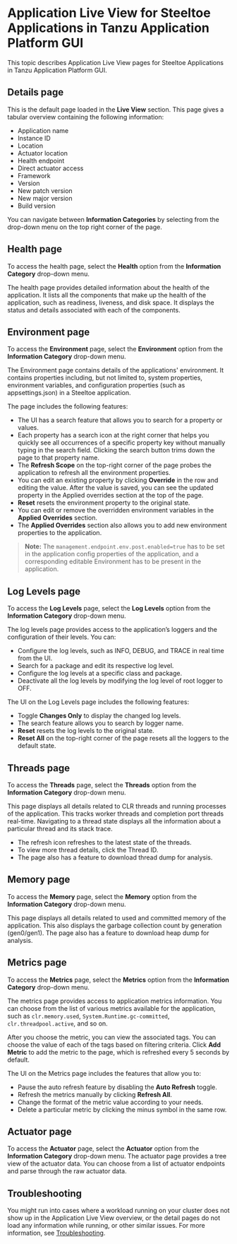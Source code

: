 # Application Live View for Steeltoe Applications in Tanzu Application Platform GUI

This topic describes Application Live View pages for Steeltoe Applications in
Tanzu Application Platform GUI.

## <a id="details-page"></a> Details page

This is the default page loaded in the **Live View** section.
This page gives a tabular overview containing the following information:

- Application name
- Instance ID
- Location
- Actuator location
- Health endpoint
- Direct actuator access
- Framework
- Version
- New patch version
- New major version
- Build version

You can navigate between **Information Categories** by selecting from the drop-down menu on the
top right corner of the page.

## <a id="health-page"></a> Health page

To access the health page, select the **Health** option from the
**Information Category** drop-down menu.

The health page provides detailed information about the health of the application.
It lists all the components that make up the health of the application, such as readiness, liveness,
and disk space.
It displays the status and details associated with each of the components.

## <a id="environment-page"></a> Environment page

To access the **Environment** page, select the **Environment** option from the
**Information Category** drop-down menu.

The Environment page contains details of the applications' environment.
It contains properties including, but not limited to, system properties, environment variables, and
configuration properties (such as appsettings.json) in a Steeltoe application.

The page includes the following features:

- The UI has a search feature that allows you to search for a property or values.
- Each property has a search icon at the right corner that helps you quickly see all occurrences of
a specific property key without manually typing in the search field. Clicking the search button trims
down the page to that property name.
- The **Refresh Scope** on the top-right corner of the page probes the application to refresh all the
environment properties.
- You can edit an existing property by clicking **Override** in the row and editing the value.
After the value is saved, you can see the updated property in the Applied overrides section at the
top of the page.
- **Reset** resets the environment property to the original state.
- You can edit or remove the overridden environment variables in the **Applied Overrides** section.
- The **Applied Overrides** section also allows you to add new environment properties to the application.

> **Note:** The `management.endpoint.env.post.enabled=true` has to be set in the application config
> properties of the application, and a corresponding editable Environment has to be present in the
> application.

## <a id="log-levels-page"></a> Log Levels page

To access the **Log Levels** page, select the **Log Levels** option from the
**Information Category** drop-down menu.

The log levels page provides access to the application’s loggers and the configuration of their
levels. You can:

- Configure the log levels, such as INFO, DEBUG, and TRACE in real time from the UI.
- Search for a package and edit its respective log level.
- Configure the log levels at a specific class and package.
- Deactivate all the log levels by modifying the log level of root logger to OFF.

The UI on the Log Levels page includes the following features:

- Toggle **Changes Only** to display the changed log levels.
- The search feature allows you to search by logger name.
- **Reset** resets the log levels to the original state.
- **Reset All** on the top-right corner of the page resets all the loggers to the default state.

## <a id="threads-page"></a> Threads page

To access the **Threads** page, select the **Threads** option from the
**Information Category** drop-down menu.

This page displays all details related to CLR threads and running processes of the application.
This tracks worker threads and completion port threads real-time.
Navigating to a thread state displays all the information about a particular thread and its stack
trace.

- The refresh icon refreshes to the latest state of the threads.
- To view more thread details, click the Thread ID.
- The page also has a feature to download thread dump for analysis.

## <a id="memory-page"></a> Memory page

To access the **Memory** page, select the **Memory** option from the **Information Category**
drop-down menu.

This page displays all details related to used and committed memory of the application.
This also displays the garbage collection count by generation (gen0/gen1).
The page also has a feature to download heap dump for analysis.

## <a id="metrics-page"></a> Metrics page

To access the **Metrics** page, select the **Metrics** option from the
**Information Category** drop-down menu.

The metrics page provides access to application metrics information.
You can choose from the list of various metrics available for the application, such as
`clr.memory.used`, `System.Runtime.gc-committed`, `clr.threadpool.active`, and so on.

After you choose the metric, you can view the associated tags.
You can choose the value of each of the tags based on filtering criteria.
Click **Add Metric** to add the metric to the page, which is refreshed every 5 seconds by default.

The UI on the Metrics page includes the features that allow you to:

- Pause the auto refresh feature by disabling the **Auto Refresh** toggle.
- Refresh the metrics manually by clicking **Refresh All**.
- Change the format of the metric value according to your needs.
- Delete a particular metric by clicking the minus symbol in the same row.

## <a id="actuator-page"></a> Actuator page

To access the **Actuator** page, select the **Actuator** option from the
**Information Category** drop-down menu.
The actuator page provides a tree view of the actuator data.
You can choose from a list of actuator endpoints and parse through the raw actuator data.

## <a id="troubleshooting"></a> Troubleshooting

You might run into cases where a workload running on your cluster does not show up in the
Application Live View overview, or the detail pages do not load any information while running, or
other similar issues.
For more information, see [Troubleshooting](../../app-live-view/troubleshooting.hbs.md).
